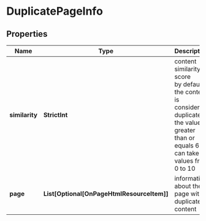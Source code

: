 # DuplicatePageInfo


## Properties

| Name | Type | Description | Notes |
|------------ | ------------- | ------------- | -------------|
**similarity** | **StrictInt** | content similarity score<br>by default, the content is considered duplicate if the value is greater than or equals 6<br>can take values from 0 to 10 |[optional]|
**page** | **List[Optional[OnPageHtmlResourceItem]]** | information about the page with duplicate content |[optional]|